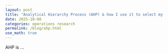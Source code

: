 ```yaml
---
layout: post
title: "Analytical Hierarchy Process (AHP) & how I use it to select my dissertation topic for my MSc Statistics"
date: 2025-10-08
categories: operations research
permalink: /blog/ahp.html
use_math: true
---
```


AHP is ...
